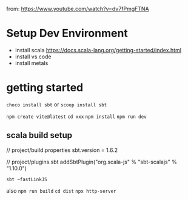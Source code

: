 
from: https://www.youtube.com/watch?v=dv7fPmgFTNA



# Setup Dev Environment

- install scala https://docs.scala-lang.org/getting-started/index.html
- install vs code
- install metals


# getting started

`choco install sbt` or `scoop install sbt`

`npm create vite@latest`
`cd xxx`
`npm install`
`npm run dev`

## scala build setup

// project/build.properties
sbt.version = 1.6.2

// project/plugins.sbt
addSbtPlugin("org.scala-js" % "sbt-scalajs" % "1.10.0")

`sbt ~fastLinkJS`

also
`npm run build`
`cd dist`
`npx http-server`



